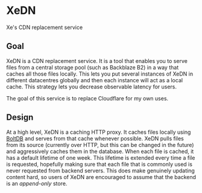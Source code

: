 # XeDN

Xe's CDN replacement service

## Goal

XeDN is a CDN replacement service. It is a tool that enables you to
serve files from a central storage pool (such as Backblaze B2) in a
way that caches all those files locally. This lets you put several
instances of XeDN in different datacentres globally and then each
instance will act as a local cache. This strategy lets you decrease
observable latency for users.

The goal of this service is to replace Cloudflare for my own uses.

## Design

At a high level, XeDN is a caching HTTP proxy. It caches files locally
using [BoltDB](https://github.com/etcd-io/bbolt) and serves from that
cache whenever possible. XeDN pulls files from its source (currently
over HTTP, but this can be changed in the future) and aggressively
caches them in the database. When each file is cached, it has a
default lifetime of one week. This lifetime is extended every time a
file is requested, hopefully making sure that each file that is
commonly used is never requested from backend servers. This does make
genuinely updating content hard, so users of XeDN are encouraged to
assume that the backend is an _append-only_ store.
